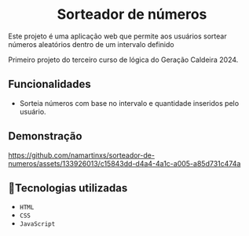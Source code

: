 <h1 align="center"> Sorteador de números </h1>
<p>Este projeto é uma aplicação web que permite aos usuários sortear números aleatórios dentro de um intervalo definido</p>
<p>Primeiro projeto do terceiro curso de lógica do Geração Caldeira 2024.</p>

 ## Funcionalidades 
 
 - Sorteia números com base no intervalo e quantidade inseridos pelo usuário.
   

 ## Demonstração



https://github.com/namartinxs/sorteador-de-numeros/assets/133926013/c15843dd-d4a4-4a1c-a005-a85d731c474a



## :wrench:Tecnologias utilizadas

- ``HTML``
- ``CSS``
- ``JavaScript``



